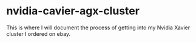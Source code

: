 # nvidia-cavier-agx-cluster
This is where I will document the process of getting into my Nvidia Xavier cluster I ordered on ebay.
